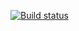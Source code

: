 [![Build status](https://ci.appveyor.com/api/projects/status/npjfu7tmokhsdqt7?svg=true)](https://ci.appveyor.com/project/Evgenii083/2-4-bdd)
